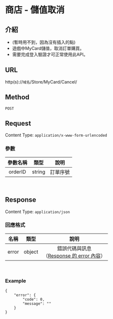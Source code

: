 # 商店 - 儲值取消

## 介紹

- (暫時用不到，因為沒有插入的點)
- 遊戲中MyCard儲值，取消訂單購買。
- 需要完成登入驗證才可正常使用此API。

## URL

http(s)://`域名`/Store/MyCard/Cancel/

## Method

`POST`

## Request

Content Type: `application/x-www-form-urlencoded`

### 參數

| 參數名稱 | 類型 | 說明 |
|:-:|:-:|:-:|
| orderID | string | 訂單序號 |

<br>

## Response

Content Type: `application/json`

### 回應格式

| 名稱 | 類型 | 說明 |
|:-:|:-:|:-:|
| error | object | 錯誤代碼與訊息<br>（[Response 的 error 內容](../response.md#error)） |

<br>

### Example

	{
	    "error": {
	        "code": 0,
	        "message": ""
	    }
	}